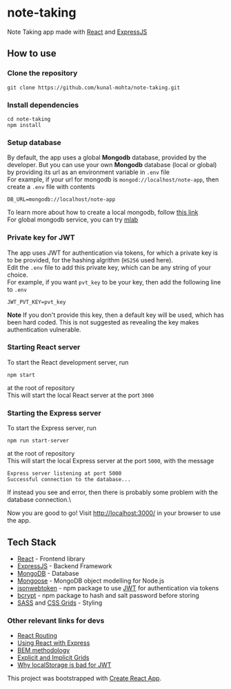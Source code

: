 # note-taking

Note Taking app made with [React](https://reactjs.org/) and [ExpressJS](http://expressjs.com/)

## How to use

### Clone the repository
```
git clone https://github.com/kunal-mohta/note-taking.git
```

### Install dependencies
```
cd note-taking
npm install
```

### Setup database
By default, the app uses a global **Mongodb** database, provided by the developer.
But you can use your own **Mongodb** database (local or global) by providing its url as an environment variable in `.env` file\
For example, if your url for mongodb is `mongod://localhost/note-app`, then create a `.env` file with contents
```
DB_URL=mongodb://localhost/note-app
```
To learn more about how to create a local mongodb, follow [this link](https://docs.mongodb.com/manual/installation/#supported-platforms)\
For global mongodb service, you can try [mlab](https://mlab.com/)

### Private key for JWT
The app uses JWT for authentication via tokens, for which a private key is to be provided, for the hashing algrithm (`HS256` used here).\
Edit the `.env` file to add this private key, which can be any string of your choice.\
For example, if you want `pvt_key` to be your key, then add the following line to `.env`
```
JWT_PVT_KEY=pvt_key
```
**Note** If you don't provide this key, then a default key will be used, which has been hard coded. This is not suggested as revealing the key makes authentication vulnerable.

### Starting React server
To start the React development server, run
```
npm start
```
at the root of repository\
This will start the local React server at the port `3000`

### Starting the Express server
To start the Express server, run 
```
npm run start-server
```
at the root of repository\
This will start the local Express server at the port `5000`, with the message 
```
Express server listening at port 5000
Successful connection to the database...
```
If instead you see and error, then there is probably some problem with the database connection.\

Now you are good to go!
Visit [http://localhost:3000/](http://localhost:3000/) in your browser to use the app.

## Tech Stack
- [React](https://reactjs.org/) - Frontend library
- [ExpressJS](http://expressjs.com/) - Backend Framework
- [MongoDB](https://www.mongodb.com/) - Database
- [Mongoose](http://mongoosejs.com/) - MongoDB object modelling for Node.js
- [jsonwebtoken](https://www.npmjs.com/package/jsonwebtoken) - npm package to use [JWT](https://jwt.io/) for authentication via tokens
- [bcrypt](https://www.npmjs.com/package/bcrypt) - npm package to hash and salt password before storing
- [SASS](https://sass-lang.com/) and [CSS Grids](https://css-tricks.com/snippets/css/complete-guide-grid/) - Styling

### Other relevant links for devs
- [React Routing](https://reacttraining.com/react-router/web/example/basic)
- [Using React with Express](https://dev.to/loujaybee/using-create-react-app-with-express)
- [BEM methodology](http://getbem.com/introduction/)
- [Explicit and Implicit Grids](https://css-tricks.com/difference-explicit-implicit-grids/)
- [Why localStorage is bad for JWT](https://dev.to/rdegges/please-stop-using-local-storage-1i04)

This project was bootstrapped with [Create React App](https://github.com/facebookincubator/create-react-app).
